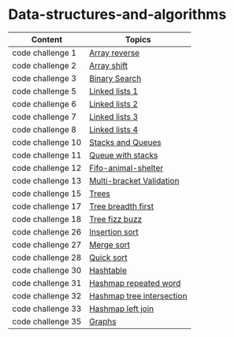 # Data-structures-and-algorithms

| Content           | Topics                                                                           |
| ----------------- | -------------------------------------------------------------------------------- |
| code challenge 1  | [Array reverse](challenges/array_reverse/README.md)                              |
| code challenge 2  | [Array shift](challenges/array_shift/README.md)                                  |
| code challenge 3  | [Binary Search](challenges/array_binary_search/README.md)                        |
| code challenge 5  | [Linked lists 1](Data_Structures/linked_list/README.md)                          |
| code challenge 6  | [Linked lists 2](Data_Structures/README.md)                                      |
| code challenge 7  | [Linked lists 3](Data_Structures/readme.md)                                      |
| code challenge 8  | [Linked lists 4](Data_Structures/ll_zip/README.md)                               |
| code challenge 10 | [Stacks and Queues](Data_Structures/stacks_and_queues/README.md)                 |
| code challenge 11 | [Queue with stacks](Data_Structures/queue_with_stacks/README.md)                 |
| code challenge 12 | [Fifo-animal-shelter](challenges/fifo_animal_shelter/README.md)                  |
| code challenge 13 | [Multi-bracket Validation](challenges/multi_bracket_validation/README.md)        |
| code challenge 15 | [Trees](Data_Structures/trees/README.md)                                         |
| code challenge 17 | [Tree breadth first](Data_Structures/tree-breadth-first/README.md)               |
| code challenge 18 | [Tree fizz buzz](Data_Structures/tree_fizz_buzz/README.md)                       |
| code challenge 26 | [Insertion sort](insertionsort/README.md)                                        |
| code challenge 27 | [Merge sort](merge-sort/README.md)                                               |
| code challenge 28 | [Quick sort](quick_sort/README.md)                                               |
| code challenge 30 | [Hashtable](hashtable/README.md)                                                 |
| code challenge 31 | [Hashmap repeated word](hashmap-repeated-word/README.md)                         |
| code challenge 32 | [Hashmap tree intersection](Data_Structures/hashmap-tree-intersection/README.md) |
| code challenge 33 | [Hashmap left join](hashmap-left-join/README.md)                                 |
| code challenge 35 | [Graphs](Data_Structures/graph/README.md)                                        |